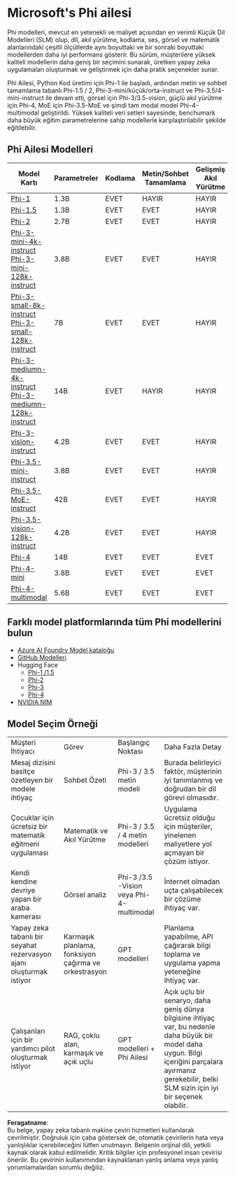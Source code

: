 # Microsoft's Phi ailesi

Phi modelleri, mevcut en yetenekli ve maliyet açısından en verimli Küçük Dil Modelleri (SLM) olup, dil, akıl yürütme, kodlama, ses, görsel ve matematik alanlarındaki çeşitli ölçütlerde aynı boyuttaki ve bir sonraki boyuttaki modellerden daha iyi performans gösterir. Bu sürüm, müşterilere yüksek kaliteli modellerin daha geniş bir seçimini sunarak, üretken yapay zeka uygulamaları oluşturmak ve geliştirmek için daha pratik seçenekler sunar.

Phi Ailesi, Python Kod üretimi için Phi-1 ile başladı, ardından metin ve sohbet tamamlama tabanlı Phi-1.5 / 2, Phi-3-mini/küçük/orta-instruct ve Phi-3.5/4-mini-instruct ile devam etti, görsel için Phi-3/3.5-vision, güçlü akıl yürütme için Phi-4, MoE için Phi-3.5-MoE ve şimdi tam modal model Phi-4-multimodal geliştirildi. Yüksek kaliteli veri setleri sayesinde, benchumark daha büyük eğitim parametrelerine sahip modellerle karşılaştırılabilir şekilde eğitilebilir.

## Phi Ailesi Modelleri

<div style="font-size:8px">

| Model Kartı |Parametreler|Kodlama|Metin/Sohbet Tamamlama|Gelişmiş Akıl Yürütme| Görsel | Ses | MoE |
| - | -  | - | - |- |- |- |- |
|[Phi-1](https://huggingface.co/microsoft/phi-1)|1.3B| EVET| HAYIR | HAYIR |HAYIR |HAYIR |HAYIR |
|[Phi-1.5](https://huggingface.co/microsoft/phi-1_5)|1.3B| EVET|EVET| HAYIR |HAYIR |HAYIR |HAYIR |
|[Phi-2](https://huggingface.co/microsoft/phi-1_5)|2.7B| EVET|EVET| HAYIR |HAYIR |HAYIR |HAYIR |
|[Phi-3-mini-4k-instruct](https://huggingface.co/microsoft/Phi-3-mini-4k-instruct)<br/>[Phi-3-mini-128k-instruct](https://huggingface.co/microsoft/Phi-3-mini-128k-instruct)|3.8B| EVET|EVET| HAYIR |HAYIR |HAYIR |HAYIR |
|[Phi-3-small-8k-instruct](https://huggingface.co/microsoft/Phi-3-small-8k-instruct)<br/>[Phi-3-small-128k-instruct](https://huggingface.co/microsoft/Phi-3-small-128k-instruct)<br/>|7B| EVET|EVET| HAYIR |HAYIR |HAYIR |HAYIR |
|[Phi-3-mediumn-4k-instruct](https://huggingface.co/microsoft/Phi-3-medium-4k-instruct)<br>[Phi-3-mediumn-128k-instruct](https://huggingface.co/microsoft/Phi-3-medium-128k-instruct)|14B|EVET|HAYIR| HAYIR |HAYIR |HAYIR |HAYIR |
|[Phi-3-vision-instruct](https://huggingface.co/microsoft/Phi-3-vision-128k-instruct)|4.2B|EVET|EVET|HAYIR |HAYIR |HAYIR |HAYIR |
|[Phi-3.5-mini-instruct](https://huggingface.co/microsoft/Phi-3.5-mini-instruct)|3.8B|EVET|EVET| HAYIR |HAYIR |HAYIR |HAYIR |
|[Phi-3.5-MoE-instruct](https://huggingface.co/microsoft/Phi-3.5-MoE-instruct)|42B|EVET|EVET| HAYIR |HAYIR |HAYIR |EVET |
|[Phi-3.5-vision-128k-instruct](https://huggingface.co/microsoft/Phi-3.5-vision-instruct)|4.2B|EVET|EVET| HAYIR |EVET |HAYIR |HAYIR |
|[Phi-4](https://huggingface.co/microsoft/phi-4)|14B|EVET|EVET| EVET |HAYIR |HAYIR |HAYIR |
|[Phi-4-mini](../../../../../md/01.Introduction/01)|3.8B|EVET|EVET| EVET |HAYIR |HAYIR |HAYIR |
|[Phi-4-multimodal](../../../../../md/01.Introduction/01)|5.6B|EVET|EVET| EVET |EVET |EVET |HAYIR |

</div>

## **Farklı model platformlarında tüm Phi modellerini bulun**

- [Azure AI Foundry Model kataloğu](https://ai.azure.com/explore/models?selectedCollection=phi)
- [GitHub Modelleri](https://github.com/marketplace?query=Phi&type=models)
- Hugging Face
  - [Phi-1 /1.5](https://huggingface.co/collections/microsoft/phi-1-6626e29134744e94e222d572)
  - [Phi-2](https://huggingface.co/microsoft/phi-2)
  - [Phi-3](https://huggingface.co/collections/microsoft/phi-3-6626e15e9585a200d2d761e3)
  - [Phi-4](https://huggingface.co/collections/microsoft/phi-4-677e9380e514feb5577a40e4) 
- [NVIDIA NIM](https://build.nvidia.com/search?q=Phi)

## Model Seçim Örneği

| | | | |
|-|-|-|-|
|Müşteri İhtiyacı|Görev|Başlangıç Noktası|Daha Fazla Detay|
|Mesaj dizisini basitçe özetleyen bir modele ihtiyaç|Sohbet Özeti|Phi-3 / 3.5 metin modeli|Burada belirleyici faktör, müşterinin iyi tanımlanmış ve doğrudan bir dil görevi olmasıdır.|
|Çocuklar için ücretsiz bir matematik eğitmeni uygulaması|Matematik ve Akıl Yürütme|Phi-3 / 3.5 / 4 metin modelleri|Uygulama ücretsiz olduğu için müşteriler, yinelenen maliyetlere yol açmayan bir çözüm istiyor.|
|Kendi kendine devriye yapan bir araba kamerası|Görsel analiz|Phi-3 /3.5 -Vision veya Phi-4-multimodal|İnternet olmadan uçta çalışabilecek bir çözüme ihtiyaç var.|
|Yapay zeka tabanlı bir seyahat rezervasyon ajanı oluşturmak istiyor|Karmaşık planlama, fonksiyon çağırma ve orkestrasyon|GPT modelleri|Planlama yapabilme, API çağırarak bilgi toplama ve uygulama yapma yeteneğine ihtiyaç var.|
|Çalışanları için bir yardımcı pilot oluşturmak istiyor|RAG, çoklu alan, karmaşık ve açık uçlu|GPT modelleri + Phi Ailesi|Açık uçlu bir senaryo, daha geniş dünya bilgisine ihtiyaç var, bu nedenle daha büyük bir model daha uygun. Bilgi içeriğini parçalara ayırmanız gerekebilir, belki SLM sizin için iyi bir seçenek olabilir.|

**Feragatname**:  
Bu belge, yapay zeka tabanlı makine çeviri hizmetleri kullanılarak çevrilmiştir. Doğruluk için çaba göstersek de, otomatik çevirilerin hata veya yanlışlıklar içerebileceğini lütfen unutmayın. Belgenin orijinal dili, yetkili kaynak olarak kabul edilmelidir. Kritik bilgiler için profesyonel insan çevirisi önerilir. Bu çevirinin kullanımından kaynaklanan yanlış anlama veya yanlış yorumlamalardan sorumlu değiliz.
